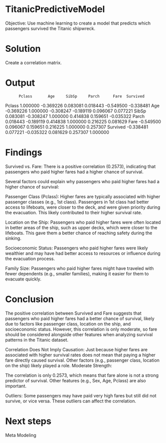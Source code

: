 # TitanicPredictiveModel
Objective: Use machine learning to create a model that predicts which passengers survived the Titanic shipwreck.

# Solution

Create a correlation matrix. 

# Output

          Pclass       Age     SibSp     Parch      Fare  Survived
Pclass     1.000000 -0.369226  0.083081  0.018443 -0.549500 -0.338481
Age       -0.369226  1.000000 -0.308247 -0.189119  0.096067  0.077221
SibSp      0.083081 -0.308247  1.000000  0.414838  0.159651 -0.035322
Parch      0.018443 -0.189119  0.414838  1.000000  0.216225  0.081629
Fare      -0.549500  0.096067  0.159651  0.216225  1.000000  0.257307
Survived  -0.338481  0.077221 -0.035322  0.081629  0.257307  1.000000

# Findings

Survived vs. Fare: There is a positive correlation (0.2573), indicating that passengers who paid higher fares had a higher chance of survival.

Several factors could explain why passengers who paid higher fares had a higher chance of survival:

Passenger Class (Pclass):
Higher fares are typically associated with higher passenger classes (e.g., 1st class). Passengers in 1st class had better access to lifeboats, were closer to the deck, and were given priority during the evacuation. This likely contributed to their higher survival rate.

Location on the Ship:
Passengers who paid higher fares were often located in better areas of the ship, such as upper decks, which were closer to the lifeboats. This gave them a better chance of reaching safety during the sinking.

Socioeconomic Status:
Passengers who paid higher fares were likely wealthier and may have had better access to resources or influence during the evacuation process.

Family Size:
Passengers who paid higher fares might have traveled with fewer dependents (e.g., smaller families), making it easier for them to evacuate quickly.

# Conclusion

The positive correlation between Survived and Fare suggests that passengers who paid higher fares had a better chance of survival, likely due to factors like passenger class, location on the ship, and socioeconomic status. However, this correlation is only moderate, so fare should be considered alongside other features when analyzing survival patterns in the Titanic dataset.

Correlation Does Not Imply Causation:
Just because higher fares are associated with higher survival rates does not mean that paying a higher fare directly caused survival. Other factors (e.g., passenger class, location on the ship) likely played a role.
Moderate Strength:

The correlation is only 0.2573, which means that fare alone is not a strong predictor of survival. Other features (e.g., Sex, Age, Pclass) are also important.

Outliers:
Some passengers may have paid very high fares but still did not survive, or vice versa. These outliers can affect the correlation.

# Next steps

Meta Modeling

